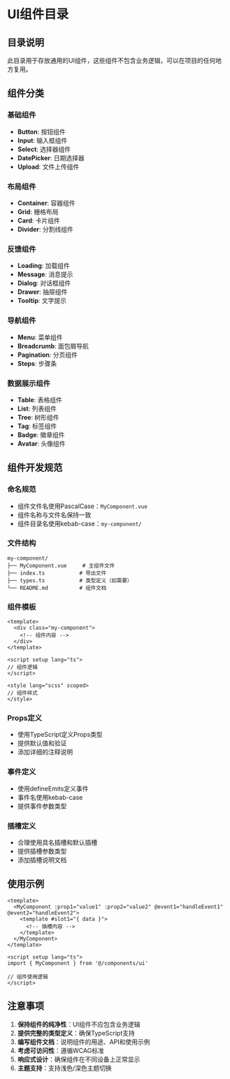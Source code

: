 # UI组件目录

## 目录说明

此目录用于存放通用的UI组件，这些组件不包含业务逻辑，可以在项目的任何地方复用。

## 组件分类

### 基础组件

- **Button**: 按钮组件
- **Input**: 输入框组件
- **Select**: 选择器组件
- **DatePicker**: 日期选择器
- **Upload**: 文件上传组件

### 布局组件

- **Container**: 容器组件
- **Grid**: 栅格布局
- **Card**: 卡片组件
- **Divider**: 分割线组件

### 反馈组件

- **Loading**: 加载组件
- **Message**: 消息提示
- **Dialog**: 对话框组件
- **Drawer**: 抽屉组件
- **Tooltip**: 文字提示

### 导航组件

- **Menu**: 菜单组件
- **Breadcrumb**: 面包屑导航
- **Pagination**: 分页组件
- **Steps**: 步骤条

### 数据展示组件

- **Table**: 表格组件
- **List**: 列表组件
- **Tree**: 树形组件
- **Tag**: 标签组件
- **Badge**: 徽章组件
- **Avatar**: 头像组件

## 组件开发规范

### 命名规范

- 组件文件名使用PascalCase：`MyComponent.vue`
- 组件名称与文件名保持一致
- 组件目录名使用kebab-case：`my-component/`

### 文件结构

```
my-component/
├── MyComponent.vue     # 主组件文件
├── index.ts           # 导出文件
├── types.ts           # 类型定义（如需要）
└── README.md          # 组件文档
```

### 组件模板

```vue
<template>
  <div class="my-component">
    <!-- 组件内容 -->
  </div>
</template>

<script setup lang="ts">
// 组件逻辑
</script>

<style lang="scss" scoped>
// 组件样式
</style>
```

### Props定义

- 使用TypeScript定义Props类型
- 提供默认值和验证
- 添加详细的注释说明

### 事件定义

- 使用defineEmits定义事件
- 事件名使用kebab-case
- 提供事件参数类型

### 插槽定义

- 合理使用具名插槽和默认插槽
- 提供插槽参数类型
- 添加插槽说明文档

## 使用示例

```vue
<template>
  <MyComponent :prop1="value1" :prop2="value2" @event1="handleEvent1" @event2="handleEvent2">
    <template #slot1="{ data }">
      <!-- 插槽内容 -->
    </template>
  </MyComponent>
</template>

<script setup lang="ts">
import { MyComponent } from '@/components/ui'

// 组件使用逻辑
</script>
```

## 注意事项

1. **保持组件的纯净性**：UI组件不应包含业务逻辑
2. **提供完整的类型定义**：确保TypeScript支持
3. **编写组件文档**：说明组件的用途、API和使用示例
4. **考虑可访问性**：遵循WCAG标准
5. **响应式设计**：确保组件在不同设备上正常显示
6. **主题支持**：支持浅色/深色主题切换
